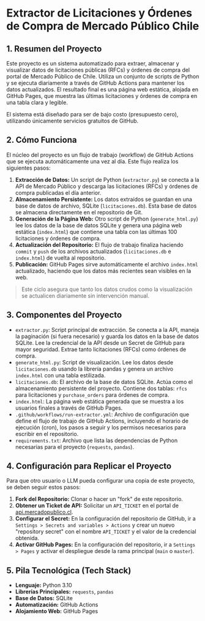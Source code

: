 # Extractor de Licitaciones y Órdenes de Compra de Mercado Público Chile

## 1. Resumen del Proyecto

Este proyecto es un sistema automatizado para extraer, almacenar y visualizar datos de licitaciones públicas (RFCs) y órdenes de compra del portal de Mercado Público de Chile. Utiliza un conjunto de scripts de Python y se ejecuta diariamente a través de GitHub Actions para mantener los datos actualizados. El resultado final es una página web estática, alojada en GitHub Pages, que muestra las últimas licitaciones y órdenes de compra en una tabla clara y legible.

El sistema está diseñado para ser de bajo costo (presupuesto cero), utilizando únicamente servicios gratuitos de GitHub.

## 2. Cómo Funciona

El núcleo del proyecto es un flujo de trabajo (workflow) de GitHub Actions que se ejecuta automáticamente una vez al día. Este flujo realiza los siguientes pasos:

1. **Extracción de Datos:** Un script de Python (`extractor.py`) se conecta a la API de Mercado Público y descarga las licitaciones (RFCs) y órdenes de compra publicadas el día anterior.
2. **Almacenamiento Persistente:** Los datos extraídos se guardan en una base de datos de archivo, SQLite (`licitaciones.db`). Esta base de datos se almacena directamente en el repositorio de Git.
3. **Generación de la Página Web:** Otro script de Python (`generate_html.py`) lee los datos de la base de datos SQLite y genera una página web estática (`index.html`) que contiene una tabla con las últimas 100 licitaciones y órdenes de compra.
4. **Actualización del Repositorio:** El flujo de trabajo finaliza haciendo `commit` y `push` de los archivos actualizados (`licitaciones.db` e `index.html`) de vuelta al repositorio.
5. **Publicación:** GitHub Pages sirve automáticamente el archivo `index.html` actualizado, haciendo que los datos más recientes sean visibles en la web.

> Este ciclo asegura que tanto los datos crudos como la visualización se actualicen diariamente sin intervención manual.

## 3. Componentes del Proyecto

- `extractor.py`: Script principal de extracción. Se conecta a la API, maneja la paginación (si fuera necesario) y guarda los datos en la base de datos SQLite. Lee la credencial de la API desde un Secret de GitHub para mayor seguridad. Extrae tanto licitaciones (RFCs) como órdenes de compra.
- `generate_html.py`: Script de visualización. Lee los datos desde `licitaciones.db` usando la librería pandas y genera un archivo `index.html` con una tabla estilizada.
- `licitaciones.db`: El archivo de la base de datos SQLite. Actúa como el almacenamiento persistente del proyecto. Contiene dos tablas: `rfcs` para licitaciones y `purchase_orders` para órdenes de compra.
- `index.html`: La página web estática generada que se muestra a los usuarios finales a través de GitHub Pages.
- `.github/workflows/run-extractor.yml`: Archivo de configuración que define el flujo de trabajo de GitHub Actions, incluyendo el horario de ejecución (cron), los pasos a seguir y los permisos necesarios para escribir en el repositorio.
- `requirements.txt`: Archivo que lista las dependencias de Python necesarias para el proyecto (`requests`, `pandas`).

## 4. Configuración para Replicar el Proyecto

Para que otro usuario o LLM pueda configurar una copia de este proyecto, se deben seguir estos pasos:

1. **Fork del Repositorio:** Clonar o hacer un "fork" de este repositorio.
2. **Obtener un Ticket de API:** Solicitar un `API_TICKET` en el portal de [api.mercadopublico.cl](https://api.mercadopublico.cl).
3. **Configurar el Secret:** En la configuración del repositorio de GitHub, ir a `Settings > Secrets and variables > Actions` y crear un nuevo "repository secret" con el nombre `API_TICKET` y el valor de la credencial obtenida.
4. **Activar GitHub Pages:** En la configuración del repositorio, ir a `Settings > Pages` y activar el despliegue desde la rama principal (`main` o `master`).

## 5. Pila Tecnológica (Tech Stack)

- **Lenguaje:** Python 3.10
- **Librerías Principales:** `requests`, `pandas`
- **Base de Datos:** SQLite
- **Automatización:** GitHub Actions
- **Alojamiento Web:** GitHub Pages